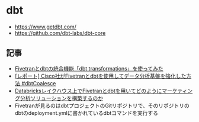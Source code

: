 # dbt

- https://www.getdbt.com/
- https://github.com/dbt-labs/dbt-core


## 記事

- [Fivetranとdbtの統合機能「dbt transformations」を使ってみた](https://dev.classmethod.jp/articles/fivetran-dbt-transformations/)
- [[レポート] Cisco社がFivetranとdbtを使用してデータ分析基盤を強化した方法 #dbtCoalesce](https://dev.classmethod.jp/articles/how-cisco-powers-its-modern-elt-approach-with-fivetran-and-dbt-labs/)
- [Databricksレイクハウス上でFivetranとdbtを用いてどのようにマーケティング分析ソリューションを構築するのか](https://qiita.com/taka_yayoi/items/d7d593507ec12c1cee54)
- Fivetranが見るのはdbtプロジェクトのGitリポジトリで、そのリポジトリのdbtのdeployment.ymlに書かれているdbtコマンドを実行する